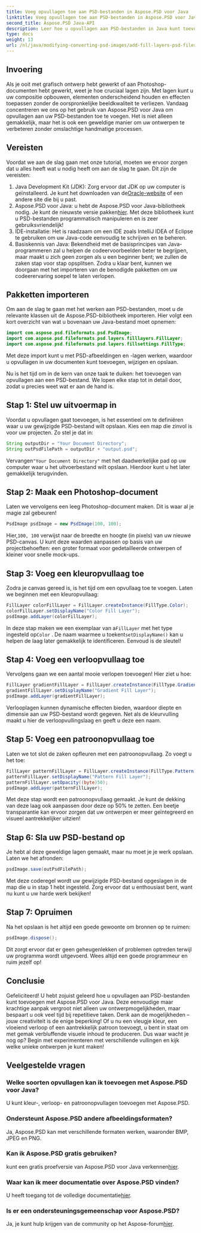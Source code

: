 ```yaml
---
title: Voeg opvullagen toe aan PSD-bestanden in Aspose.PSD voor Java
linktitle: Voeg opvullagen toe aan PSD-bestanden in Aspose.PSD voor Java
second_title: Aspose.PSD Java-API
description: Leer hoe u opvullagen aan PSD-bestanden in Java kunt toevoegen met behulp van Aspose.PSD met onze stapsgewijze handleiding. Verbeter uw ontwerpen.
type: docs
weight: 13
url: /nl/java/modifying-converting-psd-images/add-fill-layers-psd-files/
---
```

## Invoering
Als je ooit met grafisch ontwerp hebt gewerkt of aan Photoshop-documenten hebt gewerkt, weet je hoe cruciaal lagen zijn. Met lagen kunt u uw compositie opbouwen, elementen onderscheidend houden en effecten toepassen zonder de oorspronkelijke beeldkwaliteit te verliezen. Vandaag concentreren we ons op het gebruik van Aspose.PSD voor Java om opvullagen aan uw PSD-bestanden toe te voegen. Het is niet alleen gemakkelijk, maar het is ook een geweldige manier om uw ontwerpen te verbeteren zonder omslachtige handmatige processen.
## Vereisten
Voordat we aan de slag gaan met onze tutorial, moeten we ervoor zorgen dat u alles heeft wat u nodig heeft om aan de slag te gaan. Dit zijn de vereisten:
1.  Java Development Kit (JDK): Zorg ervoor dat JDK op uw computer is geïnstalleerd. Je kunt het downloaden van de[Oracle-website](https://www.oracle.com/java/technologies/javase-jdk11-downloads.html) of een andere site die bij u past.
2.  Aspose.PSD voor Java: u hebt de Aspose.PSD voor Java-bibliotheek nodig. Je kunt de nieuwste versie pakken[hier](https://releases.aspose.com/psd/java/). Met deze bibliotheek kunt u PSD-bestanden programmatisch manipuleren en is zeer gebruiksvriendelijk!
3. IDE-installatie: Het is raadzaam om een IDE zoals IntelliJ IDEA of Eclipse te gebruiken om uw Java-code eenvoudig te schrijven en te beheren.
4. Basiskennis van Java: Bekendheid met de basisprincipes van Java-programmeren zal u helpen de codeervoorbeelden beter te begrijpen, maar maakt u zich geen zorgen als u een beginner bent; we zullen de zaken stap voor stap opsplitsen.
Zodra u klaar bent, kunnen we doorgaan met het importeren van de benodigde pakketten om uw codeerervaring soepel te laten verlopen.
## Pakketten importeren
Om aan de slag te gaan met het werken aan PSD-bestanden, moet u de relevante klassen uit de Aspose.PSD-bibliotheek importeren. Hier volgt een kort overzicht van wat u bovenaan uw Java-bestand moet opnemen:
```java
import com.aspose.psd.fileformats.psd.PsdImage;
import com.aspose.psd.fileformats.psd.layers.filllayers.FillLayer;
import com.aspose.psd.fileformats.psd.layers.fillsettings.FillType;
```
Met deze import kunt u met PSD-afbeeldingen en -lagen werken, waardoor u opvullagen in uw documenten kunt toevoegen, wijzigen en opslaan.

Nu is het tijd om in de kern van onze taak te duiken: het toevoegen van opvullagen aan een PSD-bestand. We lopen elke stap tot in detail door, zodat u precies weet wat er aan de hand is.
## Stap 1: Stel uw uitvoermap in
Voordat u opvullagen gaat toevoegen, is het essentieel om te definiëren waar u uw gewijzigde PSD-bestand wilt opslaan. Kies een map die zinvol is voor uw projecten. Zo stel je dat in:
```java
String outputDir = "Your Document Directory";
String outPsdFilePath = outputDir + "output.psd";
```
 Vervangen`"Your Document Directory"` met het daadwerkelijke pad op uw computer waar u het uitvoerbestand wilt opslaan. Hierdoor kunt u het later gemakkelijk terugvinden.
## Stap 2: Maak een Photoshop-document
Laten we vervolgens een leeg Photoshop-document maken. Dit is waar al je magie zal gebeuren!
```java
PsdImage psdImage = new PsdImage(100, 100);
```
 Hier,`100, 100` verwijst naar de breedte en hoogte (in pixels) van uw nieuwe PSD-canvas. U kunt deze waarden aanpassen op basis van uw projectbehoeften: een groter formaat voor gedetailleerde ontwerpen of kleiner voor snelle mock-ups.
## Stap 3: Voeg een kleuropvullaag toe
Zodra je canvas gereed is, is het tijd om een opvullaag toe te voegen. Laten we beginnen met een kleuropvullaag:
```java
FillLayer colorFillLayer = FillLayer.createInstance(FillType.Color);
colorFillLayer.setDisplayName("Color Fill Layer");
psdImage.addLayer(colorFillLayer);
```
 In deze stap maken we een exemplaar van a`FillLayer` met het type ingesteld op`Color` . De naam waarmee u toekent`setDisplayName()` kan u helpen de laag later gemakkelijk te identificeren. Eenvoud is de sleutel!
## Stap 4: Voeg een verloopvullaag toe
Vervolgens gaan we een aantal mooie verlopen toevoegen! Hier ziet u hoe:
```java
FillLayer gradientFillLayer = FillLayer.createInstance(FillType.Gradient);
gradientFillLayer.setDisplayName("Gradient Fill Layer");
psdImage.addLayer(gradientFillLayer);
```
Verlooplagen kunnen dynamische effecten bieden, waardoor diepte en dimensie aan uw PSD-bestand wordt gegeven. Net als de kleurvulling maakt u hier de verloopvullingslaag en geeft u deze een naam.
## Stap 5: Voeg een patroonopvullaag toe
Laten we tot slot de zaken opfleuren met een patroonopvullaag. Zo voegt u het toe:
```java
FillLayer patternFillLayer = FillLayer.createInstance(FillType.Pattern);
patternFillLayer.setDisplayName("Pattern Fill Layer");
patternFillLayer.setOpacity((byte)50);
psdImage.addLayer(patternFillLayer);
```
Met deze stap wordt een patroonopvullaag gemaakt. Je kunt de dekking van deze laag ook aanpassen door deze op 50% te zetten. Een beetje transparantie kan ervoor zorgen dat uw ontwerpen er meer geïntegreerd en visueel aantrekkelijker uitzien!
## Stap 6: Sla uw PSD-bestand op
Je hebt al deze geweldige lagen gemaakt, maar nu moet je je werk opslaan. Laten we het afronden:
```java
psdImage.save(outPsdFilePath);
```
Met deze coderegel wordt uw gewijzigde PSD-bestand opgeslagen in de map die u in stap 1 hebt ingesteld. Zorg ervoor dat u enthousiast bent, want nu kunt u uw harde werk bekijken!
## Stap 7: Opruimen
Na het opslaan is het altijd een goede gewoonte om bronnen op te ruimen:
```java
psdImage.dispose();
```
Dit zorgt ervoor dat er geen geheugenlekken of problemen optreden terwijl uw programma wordt uitgevoerd. Wees altijd een goede programmeur en ruim jezelf op!
## Conclusie
Gefeliciteerd! U hebt zojuist geleerd hoe u opvullagen aan PSD-bestanden kunt toevoegen met Aspose.PSD voor Java. Deze eenvoudige maar krachtige aanpak vergroot niet alleen uw ontwerpmogelijkheden, maar bespaart u ook veel tijd bij repetitieve taken. Denk aan de mogelijkheden – jouw creativiteit is de enige beperking! Of u nu een vleugje kleur, een vloeiend verloop of een aantrekkelijk patroon toevoegt, u bent in staat om met gemak verbluffende visuele inhoud te produceren.
Dus waar wacht je nog op? Begin met experimenteren met verschillende vullingen en kijk welke unieke ontwerpen je kunt maken!
## Veelgestelde vragen
### Welke soorten opvullagen kan ik toevoegen met Aspose.PSD voor Java?
U kunt kleur-, verloop- en patroonopvullagen toevoegen met Aspose.PSD.
### Ondersteunt Aspose.PSD andere afbeeldingsformaten?
Ja, Aspose.PSD kan met verschillende formaten werken, waaronder BMP, JPEG en PNG.
### Kan ik Aspose.PSD gratis gebruiken?
 kunt een gratis proefversie van Aspose.PSD voor Java verkennen[hier](https://releases.aspose.com/).
### Waar kan ik meer documentatie over Aspose.PSD vinden?
 U heeft toegang tot de volledige documentatie[hier](https://reference.aspose.com/psd/java/).
### Is er een ondersteuningsgemeenschap voor Aspose.PSD?
 Ja, je kunt hulp krijgen van de community op het Aspose-forum[hier](https://forum.aspose.com/c/psd/34).